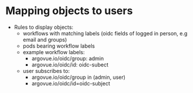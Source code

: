 # Mapping objects to users

* Rules to display objects:
	- workflows with matching labels (oidc fields of logged in person, e.g email and groups)
	- pods bearing workflow labels
	- example workflow labels:
		- argovue.io/oidc/group: admin
		- argovue.io/oidc/id: oidc-subect
	- user subscribes to:
		- argovue.io/oidc/group in (admin, user)
		- argovue.io/oidc/id=oidc-subject
